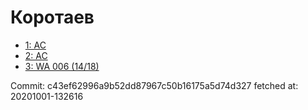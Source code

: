 # Коротаев
- [1: AC](1.md)
- [2: AC](2.md)
- [3: WA 006 (14/18)](3.md)

Commit: c43ef62996a9b52dd87967c50b16175a5d74d327
 fetched at: 20201001-132616
